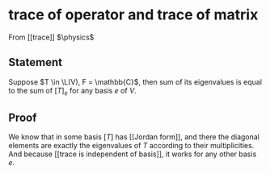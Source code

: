 # trace of operator and trace of matrix
From [[trace]]
$\physics$
## Statement
Suppose $T \in \L(V), F = \mathbb{C}$, then sum of its eigenvalues is equal to the sum of $[T]_{e}$ for any basis $e$ of $V$.

## Proof
We know that in some basis $[T]$ has [[Jordan form]], and there the diagonal elements are exactly the eigenvalues of $T$ according to their multiplicities. And because [[trace is independent of basis]], it works for any other basis $e$.